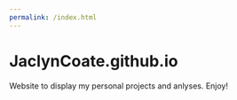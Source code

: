 ```yaml
---
permalink: /index.html
---
```

# JaclynCoate.github.io
Website to display my personal projects and anlyses. Enjoy!
